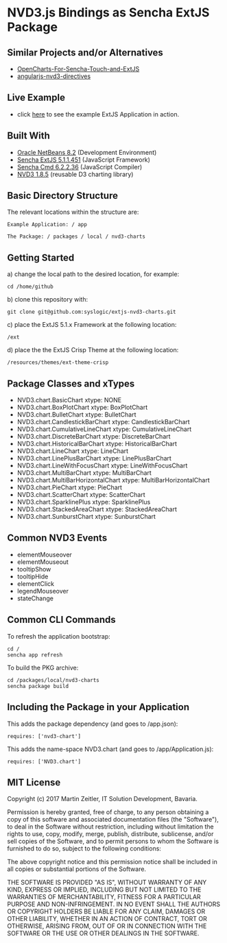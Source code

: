 # NVD3.js Bindings as Sencha ExtJS Package

## Similar Projects and/or Alternatives
* [OpenCharts-For-Sencha-Touch-and-ExtJS](https://github.com/woodenconsulting/OpenCharts-For-Sencha-Touch-and-ExtJS)
* [angularjs-nvd3-directives](https://github.com/angularjs-nvd3-directives/angularjs-nvd3-directives)

## Live Example
* click [here](http://nvd3.randomized.eu) to see the example ExtJS Application in action.

## Built With
* [Oracle NetBeans 8.2](http://www.oracle.com/technetwork/developer-tools/netbeans/index.html) (Development Environment)
* [Sencha ExtJS 5.1.1.451](https://docs.sencha.com/extjs/5.1.1/index.html) (JavaScript Framework)
* [Sencha Cmd 6.2.2.36](https://docs.sencha.com/cmd/index.html) (JavaScript Compiler)
* [NVD3 1.8.5](https://github.com/novus/nvd3) (reusable D3 charting library)

## Basic Directory Structure

The relevant locations within the structure are:

    Example Application: / app

    The Package: / packages / local / nvd3-charts

## Getting Started

a) change the local path to the desired location, for example:

    cd /home/github

b) clone this repository with:

    git clone git@github.com:syslogic/extjs-nvd3-charts.git

c) place the ExtJS 5.1.x Framework at the following location:

    /ext

d) place the the ExtJS Crisp Theme at the following location:

    /resources/themes/ext-theme-crisp

## Package Classes and xTypes

* NVD3.chart.BasicChart              xtype: NONE
* NVD3.chart.BoxPlotChart            xtype: BoxPlotChart
* NVD3.chart.BulletChart             xtype: BulletChart
* NVD3.chart.CandlestickBarChart     xtype: CandlestickBarChart
* NVD3.chart.CumulativeLineChart     xtype: CumulativeLineChart
* NVD3.chart.DiscreteBarChart        xtype: DiscreteBarChart
* NVD3.chart.HistoricalBarChart      xtype: HistoricalBarChart
* NVD3.chart.LineChart               xtype: LineChart
* NVD3.chart.LinePlusBarChart        xtype: LinePlusBarChart
* NVD3.chart.LineWithFocusChart      xtype: LineWithFocusChart
* NVD3.chart.MultiBarChart           xtype: MultiBarChart
* NVD3.chart.MultiBarHorizontalChart xtype: MultiBarHorizontalChart
* NVD3.chart.PieChart                xtype: PieChart
* NVD3.chart.ScatterChart            xtype: ScatterChart
* NVD3.chart.SparklinePlus           xtype: SparklinePlus
* NVD3.chart.StackedAreaChart        xtype: StackedAreaChart
* NVD3.chart.SunburstChart           xtype: SunburstChart

## Common NVD3 Events

* elementMouseover
* elementMouseout
* tooltipShow
* tooltipHide
* elementClick
* legendMouseover
* stateChange

## Common CLI Commands

To refresh the application bootstrap:

    cd /
    sencha app refresh

To build the PKG archive:

    cd /packages/local/nvd3-charts
    sencha package build

## Including the Package in your Application

This adds the package dependency (and goes to /app.json):

    requires: ['nvd3-chart']

This adds the name-space NVD3.chart (and goes to /app/Application.js):

    requires: ['NVD3.chart']

## MIT License

Copyright (c) 2017 Martin Zeitler, IT Solution Development, Bavaria.

Permission is hereby granted, free of charge, to any person obtaining a copy
of this software and associated documentation files (the "Software"), to deal
in the Software without restriction, including without limitation the rights
to use, copy, modify, merge, publish, distribute, sublicense, and/or sell
copies of the Software, and to permit persons to whom the Software is
furnished to do so, subject to the following conditions:

The above copyright notice and this permission notice shall be included in all
copies or substantial portions of the Software.

THE SOFTWARE IS PROVIDED "AS IS", WITHOUT WARRANTY OF ANY KIND, EXPRESS OR
IMPLIED, INCLUDING BUT NOT LIMITED TO THE WARRANTIES OF MERCHANTABILITY,
FITNESS FOR A PARTICULAR PURPOSE AND NON-INFRINGEMENT. IN NO EVENT SHALL THE
AUTHORS OR COPYRIGHT HOLDERS BE LIABLE FOR ANY CLAIM, DAMAGES OR OTHER
LIABILITY, WHETHER IN AN ACTION OF CONTRACT, TORT OR OTHERWISE, ARISING FROM,
OUT OF OR IN CONNECTION WITH THE SOFTWARE OR THE USE OR OTHER DEALINGS IN THE
SOFTWARE.